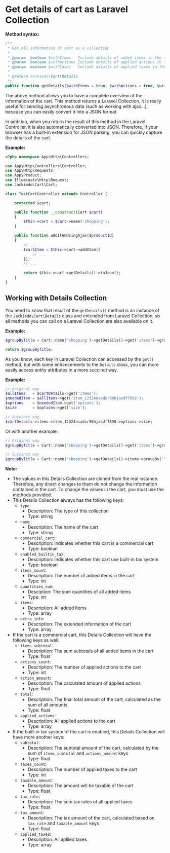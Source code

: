 # Get details of cart as Laravel Collection
**Method syntax:**

```php
/**
 * Get all information of cart as a collection
 *
 * @param  boolean $withItems   Include details of added items in the result
 * @param  boolean $withActions Include details of applied actions in the result
 * @param  boolean $withTaxes   Include details of applied taxes in the result
 *
 * @return Jackiedo\Cart\Details
 */
public function getDetails($withItems = true, $withActions = true, $withTaxes = true);
```

The above method allows you to have a complete overview of the information of the cart. This method returns a Laravel Collection, it is really useful for sending asynchronous data (such as working with ajax...), because you can easily convert it into a JSON format.

In addition, when you return the result of this method in the Laravel Controller, it is also automatically converted into JSON. Therefore, if your browser has a built-in extension for JSON parsing, you can quickly capture the details of the cart.

**Example:**

```php
<?php namespace App\Http\Controllers;

use App\Http\Controllers\Controller;
use App\Http\Requests;
use App\Product;
use Illuminate\Http\Request;
use Jackiedo\Cart\Cart;

class TestCartController extends Controller {

    protected $cart;

    public function __construct(Cart $cart)
    {
        $this->cart = $cart->name('shopping');
    }

    public function addItemUsingAjax($productId)
    {
        // ...
        $cartItem = $this->cart->addItem([
            // ...
        ]);
        // ...

        return $this->cart->getDetails()->toJson();
    }
}

```

## Working with Details Collection
You need to know that result of the `getDetails()` method is an instance of the `Jackiedo\Cart\Details` class and entended from Laravel Collection, so all methods you can call on a Laravel Collection are also available on it.

**Example:**

```php
$groupByTitle = Cart::name('shopping')->getDetails()->get('items')->groupBy('title');

return $groupByTitle;
```

As you know, each key in Laravel Collection can accessed by the `get()` method, but with some enhancements to the `Details` class, you can more easily access entity attributes in a more succinct way.

**Example:**

```php
// Original way
$allItems   = $cartDetails->get('items');
$neededItem = $allItems->get('item_12324nsadsr96hjasdf7858');
$options    = $neededItem->get('options');
$size       = $options->get('size');

// Succinct way
$cartDetails->items->item_12324nsadsr96hjasdf7858->options->size;
```

Or with another example:

```php
// Original way
$groupByTitle = Cart::name('shopping')->getDetails()->get('items')->groupBy('title');

// Succinct way
$groupByTitle = Cart::name('shopping')->getDetails()->items->groupBy('title');
```

**Note:**
- The values in this Details Collection are cloned from the real instance. Therefore, any direct changes to them do not change the information contained in the cart. To change the values ​​in the cart, you must use the methods provided.
- This Details Collection always has the following keys:
    + `type`:
        * Description: The type of this collection
        * Type: string
    + `name`:
        * Description: The name of the cart
        * Type: string
    + `commercial_cart`:
        * Description: Indicates whether this cart is a commercial cart
        * Type: boolean
    + `enabled_builtin_tax`:
        * Description: Indicates whether this cart use built-in tax system
        * Type: boolean
    + `items_count`:
        * Description: The number of added items in the cart
        * Type: int
    + `quantities_sum`:
        * Desciption: The sum quantities of all added items
        * Type: int
    + `items`:
        * Description: All added items
        * Type: array
    + `extra_info`:
        * Description: The extended information of the cart
        * Type: array
- If the cart is a commercial cart, this Details Collection will have the following keys as well:
    + `items_subtotal`:
        * Description: The sum subtotals of all added items in the cart
        * Type: float
    + `actions_count`:
        * Description: The number of applied actions to the cart
        * Type: int
    + `action_amount`:
        * Description: The calculated amount of applied actions
        * Type: float
    + `total`:
        * Description: The final total amount of the cart, calculated as the sum of all amounts
        * Type: float
    + `applied_actions`:
        * Description: All applied actions to the cart
        * Type: array
- If the built-in tax system of the cart is enabled, this Details Collection will have more another keys:
    + `subtotal`:
        * Description: The subtotal amount of the cart, calculated by the sum of `items_subtotal` and `actions_amount` keys
        * Type: float
    + `taxes_count`:
        * Description: The number of applied taxes to the cart
        * Type: int
    + `taxable_amount`:
        * Description: The amount will be taxable of the cart
        * Type: float
    + `tax_rate`:
        * Description: The sum tax rates of all applied taxes
        * Type: float
    + `tax_amount`:
        * Description: The tax amount of the cart, calculated based on `tax_rate` and `taxable_amount` keys
        * Type: float
    + `applied_taxes`:
        * Description: All apllied taxes
        * Type: array
